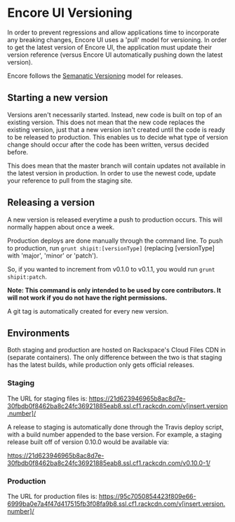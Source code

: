 # Encore UI Versioning

In order to prevent regressions and allow applications time to incorporate any breaking changes, Encore UI uses a 'pull' model for versioning. In order to get the latest version of Encore UI, the application must update their version reference (versus Encore UI automatically pushing down the latest version).

Encore follows the [Semanatic Versioning](http://semver.org/) model for releases.

## Starting a new version

Versions aren't necessarily started. Instead, new code is built on top of an existing version. This does not mean that the new code replaces the existing version, just that a new version isn't created until the code is ready to be released to production. This enables us to decide what type of version change should occur after the code has been written, versus decided before.

This does mean that the master branch will contain updates not available in the latest version in production. In order to use the newest code, update your reference to pull from the staging site.

## Releasing a version

A new version is released everytime a push to production occurs. This will normally happen about once a week.

Production deploys are done manually through the command line. To push to production, run `grunt shipit:[versionType]` (replacing [versionType] with 'major', 'minor' or 'patch').

So, if you wanted to increment from v0.1.0 to v0.1.1, you would run `grunt shipit:patch`.

**Note: This command is only intended to be used by core contributors. It will not work if you do not have the right permissions.**

A git tag is automatically created for every new version.

## Environments

Both staging and production are hosted on Rackspace's Cloud Files CDN in (separate containers). The only difference between the two is that staging has the latest builds, while production only gets official releases.

### Staging

The URL for staging files is:
https://21d623946965b8ac8d7e-30fbdb0f8462ba8c24fc36921885eab8.ssl.cf1.rackcdn.com/v[insert.version.number]/

A release to staging is automatically done through the Travis deploy script, with a build number appended to the base version. For example, a staging release built off of version 0.10.0 would be available via:

https://21d623946965b8ac8d7e-30fbdb0f8462ba8c24fc36921885eab8.ssl.cf1.rackcdn.com/v0.10.0-1/

### Production

The URL for production files is:
https://95c7050854423f809e66-6999ba0e7a4f47d417515fb3f08fa9b8.ssl.cf1.rackcdn.com/v[insert.version.number]/